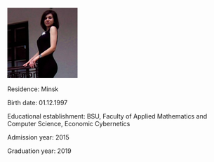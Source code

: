 ![1997](1997.png)

Residence: Minsk

Birth date: 01.12.1997

Educational establishment: BSU, Faculty of Applied Mathematics and Computer Science, Economic Cybernetics

Admission year: 2015

Graduation year: 2019

